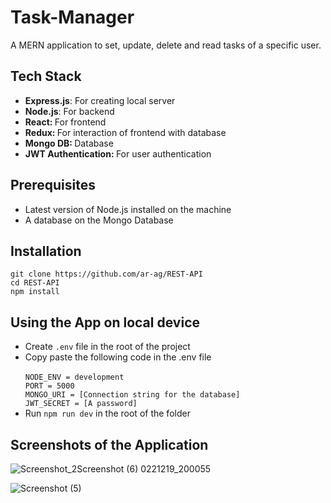 # Task-Manager

A MERN application to set, update, delete and read tasks of a specific user.

<h2>Tech Stack</h2>
<ul>
<li><b>Express.js</b>: For creating local server</li>
<li><b>Node.js</b>: For backend</li>
<li><b>React: </b>For frontend</li>
<li><b>Redux: </b>For interaction of frontend with database</li>
<li><b>Mongo DB: </b>Database</li>
<li><b>JWT Authentication: </b>For user authentication</li>
</ul>

<h2>Prerequisites</h2>
<ul>
<li>Latest version of Node.js installed on the machine</li>
<li>A database on the Mongo Database</li>
</ul>

<h2>Installation</h2>
<code>git clone https://github.com/ar-ag/REST-API</code><br>
<code>cd REST-API</code><br>
<code>npm install</code><br>

<h2>Using the App on local device</h2>
<ul>
<li>Create <code>.env</code> file in the root of the project</li>
<li>
Copy paste the following code in the .env file<br>
<code>
NODE_ENV = development
PORT = 5000
MONGO_URI = [Connection string for the database]
JWT_SECRET = [A password]
</code>
</li>
<li> Run <code>npm run dev</code> in the root of the folder</li>
</ul>

<h2>Screenshots of the Application</h2>

![Screenshot_2![Screenshot (6)](https://user-images.githubusercontent.com/96348217/208450251-327689b4-0d25-48a6-8442-43a3ddd07b43.png)
0221219_200055](https://user-images.githubusercontent.com/96348217/208449532-ee3cbd4d-d286-4543-a723-1c2c81ffc083.png)

![Screenshot (5)](https://user-images.githubusercontent.com/96348217/208449782-d90886c0-a782-4189-b24a-3ae39e2e4c48.png)
